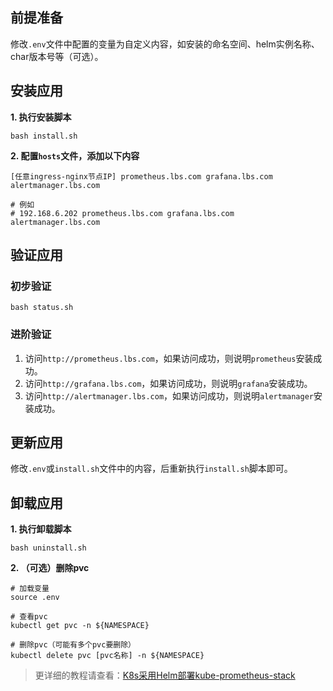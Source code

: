 前提准备
---

修改`.env`文件中配置的变量为自定义内容，如安装的命名空间、helm实例名称、char版本号等（可选）。

安装应用
---

**1. 执行安装脚本**

```shell
bash install.sh
```

**2. 配置`hosts`文件，添加以下内容**

```
[任意ingress-nginx节点IP] prometheus.lbs.com grafana.lbs.com alertmanager.lbs.com

# 例如
# 192.168.6.202 prometheus.lbs.com grafana.lbs.com alertmanager.lbs.com
```

验证应用
---

### 初步验证

```shell
bash status.sh
```

### 进阶验证

1. 访问`http://prometheus.lbs.com`，如果访问成功，则说明`prometheus`安装成功。
2. 访问`http://grafana.lbs.com`，如果访问成功，则说明`grafana`安装成功。
3. 访问`http://alertmanager.lbs.com`，如果访问成功，则说明`alertmanager`安装成功。

更新应用
---

修改`.env`或`install.sh`文件中的内容，后重新执行`install.sh`脚本即可。

卸载应用
---

**1. 执行卸载脚本**

```shell
bash uninstall.sh
```

**2. （可选）删除pvc**

```shell
# 加载变量
source .env

# 查看pvc
kubectl get pvc -n ${NAMESPACE}

# 删除pvc（可能有多个pvc要删除）
kubectl delete pvc [pvc名称] -n ${NAMESPACE}
```

> 更详细的教程请查看：[K8s采用Helm部署kube-prometheus-stack](https://lbs.wiki/pages/32b0bac/)
